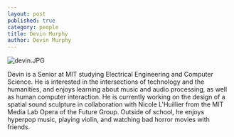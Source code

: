 ```yaml
---
layout: post
published: true
category: people
title: Devin Murphy
author: Devin Murphy
---
```

![devin.JPG]({{site.baseurl}}/assets/devin.JPG)

Devin is a Senior at MIT studying Electrical Engineering and Computer Science. He is interested in the intersections of technology and the humanities, and enjoys learning about music and audio processing, as well as human computer interaction. He is currently working on the design of a spatial sound sculpture in collaboration with Nicole L'Huillier from the MIT Media Lab Opera of the Future Group. Outside of school, he enjoys hyperpop music, playing violin, and watching bad horror movies with friends. 



